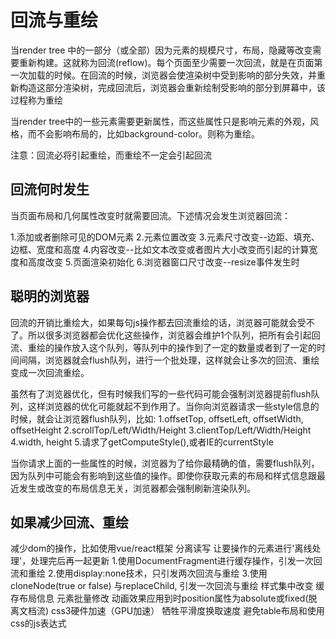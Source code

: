 <!--
 * @Author: water.li
 * @Date: 2021-09-29 22:34:31
 * @Description: 
 * @FilePath: \notebook\浏览器原理\重绘与回流.md
-->
# 回流与重绘

当render tree 中的一部分（或全部）因为元素的规模尺寸，布局，隐藏等改变需要重新构建。这就称为回流(reflow)。每个页面至少需要一次回流，就是在页面第一次加载的时候。在回流的时候，浏览器会使渲染树中受到影响的部分失效，并重新构造这部分渲染树，完成回流后，浏览器会重新绘制受影响的部分到屏幕中，该过程称为重绘

当render tree中的一些元素需要更新属性，而这些属性只是影响元素的外观，风格，而不会影响布局的，比如background-color。则称为重绘。

注意：回流必将引起重绘，而重绘不一定会引起回流

## 回流何时发生

当页面布局和几何属性改变时就需要回流。下述情况会发生浏览器回流：

1.添加或者删除可见的DOM元素
2.元素位置改变
3.元素尺寸改变--边距、填充、边框、宽度和高度
4.内容改变--比如文本改变或者图片大小改变而引起的计算宽度和高度改变
5.页面渲染初始化
6.浏览器窗口尺寸改变--resize事件发生时

## 聪明的浏览器

回流的开销比重绘大，如果每句js操作都去回流重绘的话，浏览器可能就会受不了。所以很多浏览器都会优化这些操作，浏览器会维护1个队列，把所有会引起回流、重绘的操作放入这个队列，等队列中的操作到了一定的数量或者到了一定的时间间隔，浏览器就会flush队列，进行一个批处理，这样就会让多次的回流、重绘变成一次回流重绘。

虽然有了浏览器优化，但有时候我们写的一些代码可能会强制浏览器提前flush队列，这样浏览器的优化可能就起不到作用了。当你向浏览器请求一些style信息的时候，就会让浏览器flush队列，比如:
1.offsetTop, offsetLeft, offsetWidth, offsetHeight
2.scrollTop/Left/Width/Height
3.clientTop/Left/Width/Height
4.width, height
5.请求了getComputeStyle(),或者IE的currentStyle

当你请求上面的一些属性的时候，浏览器为了给你最精确的值，需要flush队列，因为队列中可能会有影响到这些值的操作。即使你获取元素的布局和样式信息跟最近发生或改变的布局信息无关，浏览器都会强制刷新渲染队列。

## 如果减少回流、重绘

  减少dom的操作，比如使用vue/react框架
  分离读写 让要操作的元素进行'离线处理'，处理完后再一起更新
    1.使用DocumentFragment进行缓存操作，引发一次回流和重绘
    2.使用display:none技术，只引发两次回流与重绘
    3.使用cloneNode(true or false) 与replaceChild, 引发一次回流与重绘
  样式集中改变
  缓存布局信息
  元素批量修改
  动画效果应用到时position属性为absolute或fixed(脱离文档流)
  css3硬件加速（GPU加速）
  牺牲平滑度换取速度
  避免table布局和使用css的js表达式